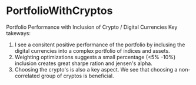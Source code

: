# PortfolioWithCryptos
Portfolio Performance with Inclusion of Crypto / Digital Currencies
Key takeways:
1. I see a consitent positive performance of the portfolio by inclusing the digital currencies into a complex portfolio of indices and assets. 
2. Weighting optimizations suggests a small percentage (<5% -10%) inclusion creates great sharpe ration and jensen's alpha.
3. Choosing the crypto's is also a key aspect. We see that choosing a non-correlated group of cryptos is beneficial.
